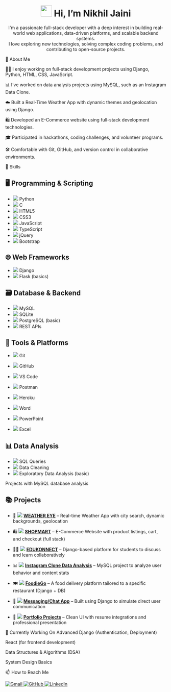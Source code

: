 <h1 align="center">
  <img src="https://media.giphy.com/media/hvRJCLFzcasrR4ia7z/giphy.gif" width="35px"> Hi, I’m Nikhil Jaini
</h1>

<p align="center">
  I'm a passionate full-stack developer with a deep interest in building real-world web applications, data-driven platforms, and scalable backend systems. <br/>
  I love exploring new technologies, solving complex coding problems, and contributing to open-source projects.
</p>


💼 About Me

👨‍💻 I enjoy working on full-stack development projects using Django, Python, HTML, CSS, JavaScript.

📊 I’ve worked on data analysis projects using MySQL, such as an Instagram Data Clone.

☁️ Built a Real-Time Weather App with dynamic themes and geolocation using Django.

🛍️ Developed an E-Commerce website using full-stack development technologies.

🎓 Participated in hackathons, coding challenges, and volunteer programs.

🛠️ Comfortable with Git, GitHub, and version control in collaborative environments.

🚀 Skills


## 🖥️ Programming & Scripting

- <img src="https://img.shields.io/badge/Python-3776AB?style=flat&logo=python&logoColor=white"/> Python  
- <img src="https://img.shields.io/badge/C-00599C?style=flat&logo=c&logoColor=white"/> C  
- <img src="https://img.shields.io/badge/HTML5-E34F26?style=flat&logo=html5&logoColor=white"/> HTML5  
- <img src="https://img.shields.io/badge/CSS3-1572B6?style=flat&logo=css3&logoColor=white"/> CSS3  
- <img src="https://img.shields.io/badge/JavaScript-F7DF1E?style=flat&logo=javascript&logoColor=black"/> JavaScript  
- <img src="https://img.shields.io/badge/TypeScript-3178C6?style=flat&logo=typescript&logoColor=white"/> TypeScript  
- <img src="https://img.shields.io/badge/jQuery-0769AD?style=flat&logo=jquery&logoColor=white"/> jQuery  
- <img src="https://img.shields.io/badge/Bootstrap-7952B3?style=flat&logo=bootstrap&logoColor=white"/> Bootstrap  

## 🌐 Web Frameworks

- <img src="https://img.shields.io/badge/Django-092E20?style=flat&logo=django&logoColor=white"/> Django  
- <img src="https://img.shields.io/badge/Flask-000000?style=flat&logo=flask&logoColor=white"/> Flask (basics)

## 🗃️ Database & Backend

- <img src="https://img.shields.io/badge/MySQL-005C84?style=flat&logo=mysql&logoColor=white"/> MySQL  
- <img src="https://img.shields.io/badge/SQLite-003B57?style=flat&logo=sqlite&logoColor=white"/> SQLite  
- <img src="https://img.shields.io/badge/PostgreSQL-336791?style=flat&logo=postgresql&logoColor=white"/> PostgreSQL (basic)  
- <img src="https://img.shields.io/badge/REST%20API-02569B?style=flat&logo=apachespark&logoColor=white"/> REST APIs  

## 🔧 Tools & Platforms

- <img src="https://img.shields.io/badge/Git-F05032?style=flat&logo=git&logoColor=white"/> Git  
- <img src="https://img.shields.io/badge/GitHub-181717?style=flat&logo=github&logoColor=white"/> GitHub  
- <img src="https://img.shields.io/badge/VS%20Code-007ACC?style=flat&logo=visualstudiocode&logoColor=white"/> VS Code  
- <img src="https://img.shields.io/badge/Postman-FF6C37?style=flat&logo=postman&logoColor=white"/> Postman  
- <img src="https://img.shields.io/badge/Heroku-430098?style=flat&logo=heroku&logoColor=white"/> Heroku  

- <img src="https://img.shields.io/badge/Microsoft%20Word-2B579A?style=flat&logo=microsoftword&logoColor=white"/> Word  
- <img src="https://img.shields.io/badge/PowerPoint-B7472A?style=flat&logo=microsoftpowerpoint&logoColor=white"/> PowerPoint  
- <img src="https://img.shields.io/badge/Excel-217346?style=flat&logo=microsoftexcel&logoColor=white"/> Excel  

## 📊 Data Analysis

- <img src="https://img.shields.io/badge/SQL-4479A1?style=flat&logo=sqlite&logoColor=white"/> SQL Queries  
- <img src="https://img.shields.io/badge/Data%20Cleaning-6E40C9?style=flat&logo=databricks&logoColor=white"/> Data Cleaning  
- <img src="https://img.shields.io/badge/EDA-BE2EDD?style=flat&logo=chartdotjs&logoColor=white"/> Exploratory Data Analysis (basic)


Projects with MySQL database analysis

## 📚 Projects

- 🧭 <img src="https://img.shields.io/badge/-Python-3776AB?style=flat-square&logo=python&logoColor=white"/> [**WEATHER EYE**](https://github.com/Nikhil-Jaini/weather-app) – Real-time Weather App with city search, dynamic backgrounds, geolocation

- 🛍️ <img src="https://img.shields.io/badge/-Django-092E20?style=flat-square&logo=django&logoColor=white"/> [**SHOPMART**](https://github.com/Nikhil-Jaini/E-Commerce-Using-Django) – E-Commerce Website with product listings, cart, and checkout (full stack)

- 🧑‍🎓 <img src="https://img.shields.io/badge/-Django-092E20?style=flat-square&logo=django&logoColor=white"/> [**EDUKONNECT**](https://github.com/Nikhil-Jaini/Educonnect) – Django-based platform for students to discuss and learn collaboratively

- 📊 <img src="https://img.shields.io/badge/-MySQL-005C84?style=flat-square&logo=mysql&logoColor=white"/> [**Instagram Clone Data Analysis**](https://github.com/Nikhil-Jaini/Instagram-clone-mysql) – MySQL project to analyze user behavior and content stats

- 🍽️ <img src="https://img.shields.io/badge/-Django-092E20?style=flat-square&logo=django&logoColor=white"/> [**FoodieGo**](#) – A food delivery platform tailored to a specific restaurant (Django + DB)

- 💬 <img src="https://img.shields.io/badge/-Django-092E20?style=flat-square&logo=django&logoColor=white"/> [**Messaging/Chat App**](#) – Built using Django to simulate direct user communication

- 💼 <img src="https://img.shields.io/badge/-Portfolio-3f51b5?style=flat-square&logo=about-dot-me&logoColor=white"/> [**Portfolio Projects**](https://github.com/Nikhil-Jaini/Nikhil-Jaini) – Clean UI with resume integrations and professional presentation


🌱 Currently Working On
Advanced Django (Authentication, Deployment)

React (for frontend development)

Data Structures & Algorithms (DSA)

System Design Basics

📫 How to Reach Me
<p align="left">
  <a href="mailto:jaininikhil20@gmail.com" target="_blank">
    <img src="https://img.shields.io/badge/Email-D14836?style=for-the-badge&logo=gmail&logoColor=white" alt="Gmail"/>
  </a>
  
  <a href="https://github.com/Nikhil-Jaini" target="_blank">
    <img src="https://img.shields.io/badge/GitHub-100000?style=for-the-badge&logo=github&logoColor=white" alt="GitHub"/>
  </a>
  
  <a href="https://linkedin.com/in/nikhilj1268" target="_blank">
    <img src="https://img.shields.io/badge/LinkedIn-0A66C2?style=for-the-badge&logo=linkedin&logoColor=white" alt="LinkedIn"/>
  </a>
</p>
